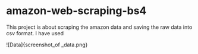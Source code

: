 # amazon-web-scraping-bs4

This project is about scraping the amazon data and saving the raw data into csv format. I have used 




![Data]{screenshot_of _data.png}
